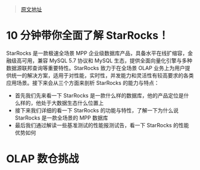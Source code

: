 > [原文地址](https://zhuanlan.zhihu.com/p/532302941)

# 10 分钟带你全面了解 StarRocks！

StarRocks 是一款极速全场景 MPP 企业级数据库产品，具备水平在线扩缩容，金融级高可用，兼容 MySQL 5.7 协议和 MySQL 生态，提供全面向量化引擎与多种数据源联邦查询等重要特性。StarRocks 致力于在全场景 OLAP 业务上为用户提供统一的解决方案，适用于对性能，实时性，并发能力和灵活性有较高要求的各类应用场景。接下来会从三个方面来剖析 StarRocks 的能力与特点：

- 首先我们先来看一下 StarRocks 是一款什么样的数据库，他的产品定位是什么样的，他处于大数据生态什么位置上
- 接下来我们详细的看一下 StarRocks 的功能与特性，了解一下为什么说 StarRocks 是一款全场景的 MPP 数据库
- 最后我们通过解读一些基准测试的性能报测试告，看一下 StarRocks 的性能优势如何

# OLAP 数仓挑战
